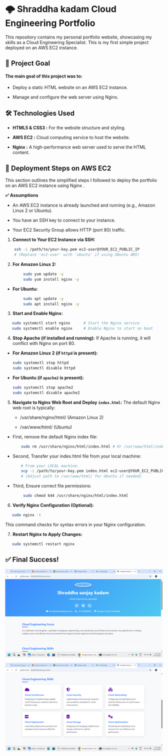 # 🌩️ Shraddha kadam Cloud Engineering Portfolio

This repository contains my personal portfolio website, showcasing my skills as a Cloud Engineering Specialist. This is my first simple project deployed on an AWS EC2 instance.

## 🎯 Project Goal

#### The main goal of this project was to:

* Deploy a static HTML website on an AWS EC2 instance.

* Manage and configure the web server using Nginx.

## 🛠️ Technologies Used

* **HTML5 & CSS3 :** For the website structure and styling.

* **AWS EC2 :** Cloud computing service to host the website.

* **Nginx :** A high-performance web server used to serve the HTML content.

## 🚀 Deployment Steps on AWS EC2

This section outlines the simplified steps I followed to deploy the portfolio on an AWS EC2 instance using Nginx .

**✅ Assumptions**

* An AWS EC2 instance is already launched and running (e.g., Amazon Linux 2 or Ubuntu).

* You have an SSH key to connect to your instance.

* Your EC2 Security Group allows HTTP (port 80) traffic.

1. **Connect to Your EC2 Instance via SSH:**
```bash
    ssh -i /path/to/your-key.pem ec2-user@YOUR_EC2_PUBLIC_IP
    # (Replace 'ec2-user' with 'ubuntu' if using Ubuntu AMI)
```
2. **For Amazon Linux 2:**
```bash
        sudo yum update -y
        sudo yum install nginx -y
```

*   **For Ubuntu:**
```bash
        sudo apt update -y
        sudo apt install nginx -y
```
3.  **Start and Enable Nginx:**
 ```bash
    sudo systemctl start nginx      # Start the Nginx service
    sudo systemctl enable nginx     # Enable Nginx to start on boot
 ```

4.  **Stop Apache (if installed and running):**
If Apache is running, it will conflict with Nginx on port 80.
   *   **For Amazon Linux 2 (if `httpd` is present):**
        ```bash
        sudo systemctl stop httpd
        sudo systemctl disable httpd
        ```
  *   **For Ubuntu (if `apache2` is present):**
        ```bash
        sudo systemctl stop apache2
        sudo systemctl disable apache2
        ```

5.  **Navigate to Nginx Web Root and Deploy `index.html`:** 
The default Nginx web root is typically:

    * /usr/share/nginx/html/ (Amazon Linux 2)

    * /var/www/html/ (Ubuntu)

 *   First, remove the default Nginx index file:
 ```bash
        sudo rm /usr/share/nginx/html/index.html # Or /var/www/html/index.nginx-debian.html for Ubuntu
```
*   Second, Transfer your index.html file from your local machine:
 ```bash
        # From your LOCAL machine:
        scp -i /path/to/your-key.pem index.html ec2-user@YOUR_EC2_PUBLIC_IP:/usr/share/nginx/html/
        # (Adjust path to /var/www/html/ for Ubuntu if needed)
```
*   Third, Ensure correct file permissions:
```bash
        sudo chmod 644 /usr/share/nginx/html/index.html
```

6. **Verify Nginx Configuration (Optional):**
 ```bash
    sudo nginx -t
```
This command checks for syntax errors in your Nginx configuration.

7.  **Restart Nginx to Apply Changes:**
 ```bash
    sudo systemctl restart nginx
 ```

## ✅ Final Success!

![](./img/Screenshot%20(21).png)

![](./img/Screenshot%20(22).png)